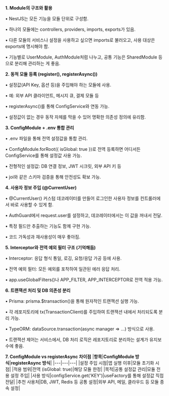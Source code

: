 
**1. Module의 구조와 활용**

• NestJS는 모든 기능을 모듈 단위로 구성함.

• 하나의 모듈에는 controllers, providers, imports, exports가 있음.

• 다른 모듈의 서비스나 설정을 사용하고 싶으면 imports로 불러오고, 사용 대상은 exports에 명시해야 함.

• 기능별로 UserModule, AuthModule처럼 나누고, 공통 기능은 SharedModule 등으로 분리해 관리하는 게 좋음.

  

**2. 동적 모듈 등록 (register(), registerAsync())**

• 설정값(API Key, 옵션 등)을 주입해야 하는 모듈에 사용.

• 예: 외부 API 클라이언트, 메시지 큐, 결제 모듈 등

• registerAsync()를 통해 ConfigService와 연동 가능.

• 설정값이 없는 경우 동작 자체를 막을 수 있어 명확한 의존성 정의에 유리함.

  

**3. ConfigModule + .env 통합 관리**

• .env 파일을 통해 전역 설정값을 통합 관리.

• ConfigModule.forRoot({ isGlobal: true })로 전역 등록하면 어디서든 ConfigService를 통해 설정값 사용 가능.

• 전형적인 설정값: DB 연결 정보, JWT 시크릿, 외부 API 키 등

• joi와 같은 스키마 검증을 통해 안전성도 확보 가능.

  

**4. 사용자 정보 주입 (@CurrentUser)**

• @CurrentUser() 커스텀 데코레이터를 만들어 로그인한 사용자 정보를 컨트롤러에서 바로 사용할 수 있게 함.

• AuthGuard에서 request.user를 설정하고, 데코레이터에서는 이 값을 꺼내서 전달.

• 특정 필드만 추출하는 기능도 함께 구현 가능.

• 코드 가독성과 재사용성이 매우 좋아짐.

  

**5. Interceptor와 전역 예외 필터 구조 (기억해둠)**

• Interceptor: 응답 형식 통일, 로깅, 요청/응답 가공 등에 사용.

• 전역 예외 필터: 모든 예외를 포착하여 일관된 에러 응답 처리.

• app.useGlobalFilters()나 APP_FILTER, APP_INTERCEPTOR로 전역 적용 가능.

  

**6. 트랜잭션 처리 및 DB 의존성 분리**

• Prisma: prisma.$transaction()을 통해 원자적인 트랜잭션 실행 가능.

• 각 레포지토리에 tx(TransactionClient)를 주입하여 트랜잭션 내에서 처리되도록 분리 가능.

• TypeORM: dataSource.transaction(async manager => ...) 방식으로 사용.

• 트랜잭션 제어는 서비스에서, DB 처리 로직은 레포지토리로 분리하는 설계가 유지보수에 좋음.

  

**7. ConfigModule vs registerAsync 차이점**
|**항목**|**ConfigModule 방식**|**registerAsync 방식**|
|---|---|---|
|설정 주입 시점|앱 실행 이후|모듈 초기화 시점|
|적용 범위|전역 (isGlobal: true)|해당 모듈 한정|
|목적|공통 설정값 관리|모듈 전용 설정 주입|
|사용 방식|configService.get('KEY')|useFactory를 통해 설정값 직접 전달|
|추천 사용처|DB, JWT, Redis 등 공통 설정|외부 API, 메일, 클라우드 등 모듈 종속 설정|

